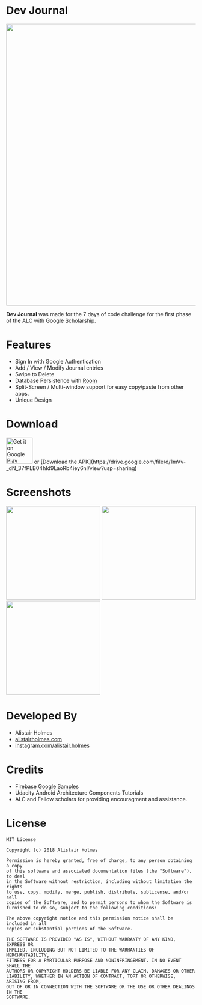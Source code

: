 # Dev Journal

<img src="https://user-images.githubusercontent.com/22801227/42134580-de690e68-7d3e-11e8-86e8-e2b708d30f24.png" width="750">

**Dev Journal** was made for the 7 days of code challenge for the first phase of the ALC with Google Scholarship.

# Features

* Sign In with Google Authentication
* Add / View / Modify Journal entries
* Swipe to Delete
* Database Persistence with [Room](https://developer.android.com/topic/libraries/architecture/room)
* Split-Screen / Multi-window support for easy copy/paste from other apps.
* Unique Design

# Download

<a href="https://play.google.com/store/apps/details?id=com.alistairholmes.devjournal" target="_blank">
<img src="https://play.google.com/intl/en_us/badges/images/generic/en-play-badge.png" alt="Get it on Google Play" height="70"/></a> or [Download the APK](https://drive.google.com/file/d/1mVv-_dN_37fPLB04hId9LaoRb4iey6nl/view?usp=sharing)

# Screenshots

<img src="https://user-images.githubusercontent.com/22801227/42134637-2b6e799a-7d40-11e8-855a-3724b0a62f61.png" width="250"> <img src="https://user-images.githubusercontent.com/22801227/42132353-c3929aaa-7d16-11e8-814b-204ac14e841a.png" width="250"> <img src="https://user-images.githubusercontent.com/22801227/42132371-f0808202-7d16-11e8-80eb-5c31080a5635.png" width="250"> 

# Developed By

* Alistair Holmes 
 * [alistairholmes.com](http://www.alistairholmes.com)
 * [instagram.com/alistair.holmes](https://www.instagram.com/alistair.holmes/)
 
# Credits

* [Firebase Google Samples](https://github.com/firebase/quickstart-android)
* Udacity Android Architecture Components Tutorials
* ALC and Fellow scholars for providing encouragment and assistance.

# License

	MIT License

	Copyright (c) 2018 Alistair Holmes

	Permission is hereby granted, free of charge, to any person obtaining a copy
	of this software and associated documentation files (the "Software"), to deal
	in the Software without restriction, including without limitation the rights
	to use, copy, modify, merge, publish, distribute, sublicense, and/or sell
	copies of the Software, and to permit persons to whom the Software is
	furnished to do so, subject to the following conditions:

	The above copyright notice and this permission notice shall be included in all
	copies or substantial portions of the Software.

	THE SOFTWARE IS PROVIDED "AS IS", WITHOUT WARRANTY OF ANY KIND, EXPRESS OR
	IMPLIED, INCLUDING BUT NOT LIMITED TO THE WARRANTIES OF MERCHANTABILITY,
	FITNESS FOR A PARTICULAR PURPOSE AND NONINFRINGEMENT. IN NO EVENT SHALL THE
	AUTHORS OR COPYRIGHT HOLDERS BE LIABLE FOR ANY CLAIM, DAMAGES OR OTHER
	LIABILITY, WHETHER IN AN ACTION OF CONTRACT, TORT OR OTHERWISE, ARISING FROM,
	OUT OF OR IN CONNECTION WITH THE SOFTWARE OR THE USE OR OTHER DEALINGS IN THE
	SOFTWARE.

 [Dev Journal]:https://play.google.com/store/apps/details?id=com.alistairholmes.devjournal
